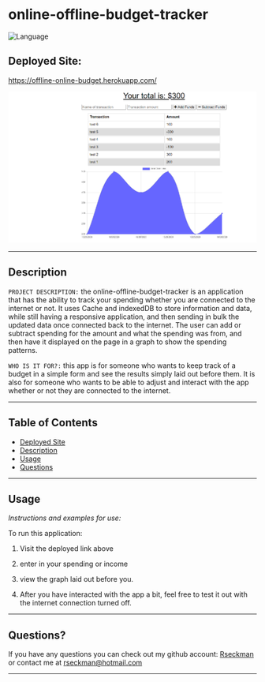 # online-offline-budget-tracker
![Language](https://img.shields.io/static/v1?label=JavaScript&message=language&color=brightgreen)

## Deployed Site:
https://offline-online-budget.herokuapp.com/

![IMAGE](/public/images/screenshot.png)

---

## Description


`PROJECT DESCRIPTION:` the online-offline-budget-tracker is an application that has the ability to track your spending whether you are connected to the internet or not.  It uses Cache and indexedDB to store information and data, while still having a responsive application, and then sending in bulk the updated data once connected back to the internet.  The user can add or subtract spending for the amount and what the spending was from, and then have it displayed on the page in a graph to show the spending patterns.


`WHO IS IT FOR?:` this app is for someone who wants to keep track of a budget in a simple form and see the results simply laid out before them.  It is also for someone who wants to be able to adjust and interact with the app whether or not they are connected to the internet.


  ---


## Table of Contents

  - [Deployed Site](#deployed-site)
  - [Description](#description)
  - [Usage](#usage)
  - [Questions](#questions)
 
 ---



## Usage
  *Instructions and examples for use:*

To run this application:
1. Visit the deployed link above

2. enter in your spending or income

3. view the graph laid out before you.
5. After you have interacted with the app a bit, feel free to test it out with the internet connection turned off.
---


## Questions?

  If you have any questions you can check out my github account: [Rseckman](https://github.com/Rseckman)
  or contact me at rseckman@hotmail.com

---

